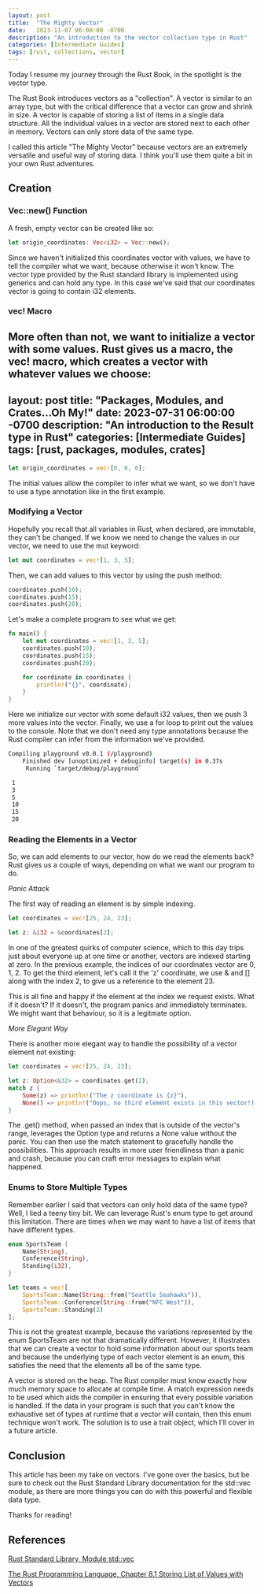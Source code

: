 ```yaml
---
layout: post
title:  "The Mighty Vector"
date:   2023-11-07 06:00:00 -0700
description: "An introduction to the vector collection type in Rust"
categories: [Intermediate Guides]
tags: [rust, collections, vector]
---
```


Today I resume my journey through the Rust Book, in the spotlight is the vector type.

The Rust Book introduces vectors as a "collection". A vector is similar to an array type, but with the critical difference that a vector can grow and shrink in size. A vector is capable of storing a list of items in a single data structure. All the individual values in a vector are stored next to each other in memory. Vectors can only store data of the same type.

<!--more-->

I called this article "The Mighty Vector" because vectors are an extremely versatile and useful way of storing data. I think you'll use them quite a bit in your own Rust adventures.

## Creation

### Vec::new() Function

A fresh, empty vector can be created like so:

```rust
let origin_coordinates: Vec<i32> = Vec::new();
```

Since we haven't initialized this coordinates vector with values, we have to tell the compiler what we want, because otherwise it won't know. The vector type provided by the Rust standard library is implemented using generics and can hold any type. In this case we've said that our coordinates vector is going to contain i32 elements.

### vec! Macro

More often than not, we want to initialize a vector with some values. Rust gives us a macro, the vec! macro, which creates a vector with whatever values we choose:
---
layout: post
title:  "Packages, Modules, and Crates...Oh My!"
date:   2023-07-31 06:00:00 -0700
description: "An introduction to the Result type in Rust"
categories: [Intermediate Guides]
tags: [rust, packages, modules, crates]
---
```rust
let origin_coordinates = vec![0, 0, 0];
```

The initial values allow the compiler to infer what we want, so we don't have to use a type annotation like in the first example.

### Modifying a Vector

Hopefully you recall that all variables in Rust, when declared, are immutable, they can't be changed. If we know we need to change the values in our vector, we need to use the mut keyword:

```rust
let mut coordinates = vec![1, 3, 5];
```

Then, we can add values to this vector by using the push method:

```rust
coordinates.push(10);
coordinates.push(15);
coordinates.push(20);
```

Let's make a complete program to see what we get:

```rust
fn main() {
    let mut coordinates = vec![1, 3, 5];
    coordinates.push(10);
    coordinates.push(15);
    coordinates.push(20);

    for coordinate in coordinates {
        println!("{}", coordinate);
    }
}
```

Here we initialize our vector with some default i32 values, then we push 3 more values into the vector. Finally, we use a for loop to print out the values to the console. Note that we don't need any type annotations because the Rust compiler can infer from the information we've provided.

```bash
Compiling playground v0.0.1 (/playground)
    Finished dev [unoptimized + debuginfo] target(s) in 0.37s
     Running `target/debug/playground`

 1
 3
 5
 10
 15
 20
```

### Reading the Elements in a Vector

So, we can add elements to our vector, how do we read the elements back? Rust gives us a couple of ways, depending on what we want our program to do.

_Panic Attack_

The first way of reading an element is by simple indexing.

```rust
let coordinates = vec![25, 24, 23];

let z: &i32 = &coordinates[2];
```

In one of the greatest quirks of computer science, which to this day trips just about everyone up at one time or another, vectors are indexed starting at zero. In the previous example, the indices of our coordinates vector are 0, 1, 2. To get the third element, let's call it the 'z' coordinate, we use & and [] along with the index 2, to give us a reference to the element 23.

This is all fine and happy if the element at the index we request exists. What if it doesn't? If it doesn't, the program panics and immediately terminates. We might want that behaviour, so it is a legitmate option.

_More Elegant Way_

There is another more elegant way to handle the possibility of a vector element not existing:

```rust
let coordinates = vec![25, 24, 23];

let z: Option<&32> = coordinates.get(2);
match z {
    Some(z) => println!("The z coordinate is {z}"),
    None() => println!("Oops, no third element exists in this vector!);
}
```

The .get() method, when passed an index that is outside of the vector's range, leverages the Option type and returns a None value without the panic. You can then use the match statement to gracefully handle the possibilities. This approach results in more user friendliness than a panic and crash, because you can craft error messages to explain what happened.

### Enums to Store Multiple Types

Remember earlier I said that vectors can only hold data of the same type? Well, I lied a teeny tiny bit. We can leverage Rust's enum type to get around this limitation. There are times when we may want to have a list of items that have different types.

```rust
enum SportsTeam {
    Name(String),
    Conference(String),
    Standing(i32),
}

let teams = vec![
    SportsTeam::Name(String::from("Seattle Seahawks")),
    SportsTeam::Conference(String::from("NFC West")),
    SportsTeam::Standing(2)
];
```

This is not the greatest example, because the variations represented by the enum SportsTeam are not that dramatically different. However, it illustrates that we can create a vector to hold some information about our sports team and because the underlying type of each vector element is an enum, this satisfies the need that the elements all be of the same type.

A vector is stored on the heap. The Rust compiler must know exactly how much memory space to allocate at compile time. A match expression needs to be used which aids the compiler in ensuring that every possible variation is handled. If the data in your program is such that you can't know the exhaustive set of types at runtime that a vector will contain, then this enum technique won't work. The solution is to use a trait object, which I'll cover in a future article.

## Conclusion

This article has been my take on vectors. I've gone over the basics, but be sure to check out the Rust Standard Library documentation for the std::vec module, as there are more things you can do with this powerful and flexible data type.

Thanks for reading!

## References

[Rust Standard Library, Module std::vec](https://doc.rust-lang.org/std/vec/index.html)

[The Rust Programming Language, Chapter 8.1 Storing List of Values with Vectors](https://doc.rust-lang.org/book/ch08-01-vectors.html)

